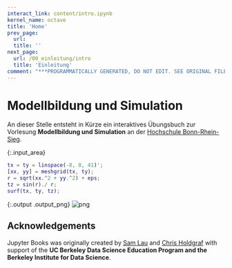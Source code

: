 ```yaml
---
interact_link: content/intro.ipynb
kernel_name: octave
title: 'Home'
prev_page:
  url: 
  title: ''
next_page:
  url: /00_einleitung/intro
  title: 'Einleitung'
comment: "***PROGRAMMATICALLY GENERATED, DO NOT EDIT. SEE ORIGINAL FILES IN /content***"
---
```


# Modellbildung und Simulation

An dieser Stelle entsteht in Kürze ein interaktives Übungsbuch zur Vorlesung __Modellbildung und Simulation__ an der [Hochschule Bonn-Rhein-Sieg](https://www.h-brs.de).



{:.input_area}
```matlab
tx = ty = linspace(-8, 8, 41)';
[xx, yy] = meshgrid(tx, ty);
r = sqrt(xx.^2 + yy.^2) + eps;
tz = sin(r)./ r;
surf(tx, ty, tz);
```



{:.output .output_png}
![png](/data/work/H_BRS/Modellbildung-und-Simulation/_build/intro_1_0.png)



## Acknowledgements

Jupyter Books was originally created by [Sam Lau][sam] and [Chris Holdgraf][chris]
with support of the **UC Berkeley Data Science Education Program and the Berkeley
Institute for Data Science**.

[sam]: http://www.samlau.me/
[chris]: https://predictablynoisy.com
